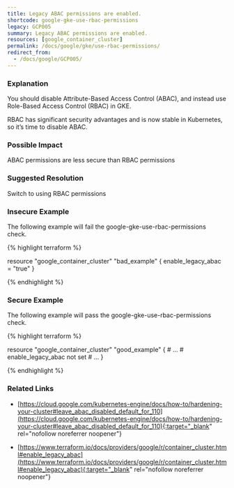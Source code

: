 ```yaml
---
title: Legacy ABAC permissions are enabled.
shortcode: google-gke-use-rbac-permissions
legacy: GCP005
summary: Legacy ABAC permissions are enabled. 
resources: [google_container_cluster] 
permalink: /docs/google/gke/use-rbac-permissions/
redirect_from: 
  - /docs/google/GCP005/
---
```


### Explanation


You should disable Attribute-Based Access Control (ABAC), and instead use Role-Based Access Control (RBAC) in GKE.

RBAC has significant security advantages and is now stable in Kubernetes, so it’s time to disable ABAC.


### Possible Impact
ABAC permissions are less secure than RBAC permissions

### Suggested Resolution
Switch to using RBAC permissions


### Insecure Example

The following example will fail the google-gke-use-rbac-permissions check.

{% highlight terraform %}

resource "google_container_cluster" "bad_example" {
	enable_legacy_abac = "true"
}

{% endhighlight %}



### Secure Example

The following example will pass the google-gke-use-rbac-permissions check.

{% highlight terraform %}

resource "google_container_cluster" "good_example" {
	# ...
	# enable_legacy_abac not set
	# ...
}

{% endhighlight %}



### Related Links


- [https://cloud.google.com/kubernetes-engine/docs/how-to/hardening-your-cluster#leave_abac_disabled_default_for_110](https://cloud.google.com/kubernetes-engine/docs/how-to/hardening-your-cluster#leave_abac_disabled_default_for_110){:target="_blank" rel="nofollow noreferrer noopener"}

- [https://www.terraform.io/docs/providers/google/r/container_cluster.html#enable_legacy_abac](https://www.terraform.io/docs/providers/google/r/container_cluster.html#enable_legacy_abac){:target="_blank" rel="nofollow noreferrer noopener"}


